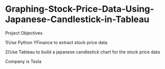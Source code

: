 # Graphing-Stock-Price-Data-Using-Japanese-Candlestick-in-Tableau
Project Objectives

1)Use Python YFinance to extract stock price data

2)Use Tableau to build a japanese candlestick chart for the stock price data 

Company is Tesla

